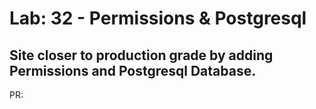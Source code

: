 # Lab: 32 - Permissions & Postgresql

## Site closer to production grade by adding Permissions and Postgresql Database.

PR:
